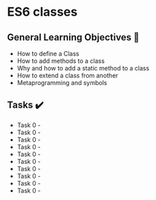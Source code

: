 # ES6 classes

## General Learning Objectives :scroll:

* How to define a Class
* How to add methods to a class
* Why and how to add a static method to a class
* How to extend a class from another
* Metaprogramming and symbols

## Tasks :heavy_check_mark:

* Task 0 - 
* Task 0 - 
* Task 0 - 
* Task 0 - 
* Task 0 - 
* Task 0 - 
* Task 0 - 
* Task 0 - 
* Task 0 - 
* Task 0 - 
